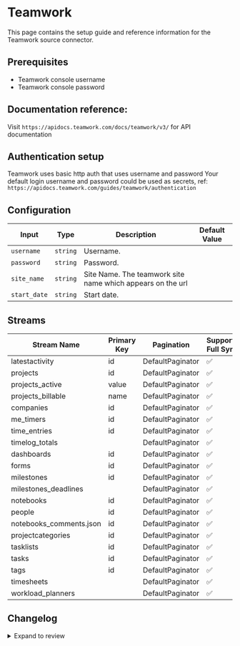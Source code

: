 # Teamwork

This page contains the setup guide and reference information for the Teamwork source connector.

## Prerequisites

- Teamwork console username
- Teamwork console password

## Documentation reference:
Visit `https://apidocs.teamwork.com/docs/teamwork/v3/` for API documentation

## Authentication setup

Teamwork uses basic http auth that uses username and password
Your default login username and password could be used as secrets, ref: `https://apidocs.teamwork.com/guides/teamwork/authentication`


## Configuration

| Input | Type | Description | Default Value |
|-------|------|-------------|---------------|
| `username` | `string` | Username.  |  |
| `password` | `string` | Password.  |  |
| `site_name` | `string` | Site Name. The teamwork site name which appears on the url |  |
| `start_date` | `string` | Start date.  |  |

## Streams
| Stream Name | Primary Key | Pagination | Supports Full Sync | Supports Incremental |
|-------------|-------------|------------|---------------------|----------------------|
| latestactivity | id | DefaultPaginator | ✅ |  ✅  |
| projects | id | DefaultPaginator | ✅ |  ✅  |
| projects_active | value | DefaultPaginator | ✅ |  ❌  |
| projects_billable | name | DefaultPaginator | ✅ |  ❌  |
| companies | id | DefaultPaginator | ✅ |  ✅  |
| me_timers | id | DefaultPaginator | ✅ |  ✅  |
| time_entries | id | DefaultPaginator | ✅ |  ✅  |
| timelog_totals |  | DefaultPaginator | ✅ |  ❌  |
| dashboards | id | DefaultPaginator | ✅ |  ✅  |
| forms | id | DefaultPaginator | ✅ |  ✅  |
| milestones | id | DefaultPaginator | ✅ |  ✅  |
| milestones_deadlines |  | DefaultPaginator | ✅ |  ❌  |
| notebooks | id | DefaultPaginator | ✅ |  ✅  |
| people | id | DefaultPaginator | ✅ |  ❌  |
| notebooks_comments.json | id | DefaultPaginator | ✅ |  ✅  |
| projectcategories | id | DefaultPaginator | ✅ |  ❌  |
| tasklists | id | DefaultPaginator | ✅ |  ✅  |
| tasks | id | DefaultPaginator | ✅ |  ✅  |
| tags | id | DefaultPaginator | ✅ |  ❌  |
| timesheets |  | DefaultPaginator | ✅ |  ❌  |
| workload_planners |  | DefaultPaginator | ✅ |  ❌  |

## Changelog

<details>
  <summary>Expand to review</summary>

| Version | Date | Pull Request | Subject |
| ------------------ | ------------ | --- | ---------------- |
| 0.0.36 | 2025-10-14 | [67899](https://github.com/airbytehq/airbyte/pull/67899) | Update dependencies |
| 0.0.35 | 2025-10-07 | [67465](https://github.com/airbytehq/airbyte/pull/67465) | Update dependencies |
| 0.0.34 | 2025-09-30 | [66888](https://github.com/airbytehq/airbyte/pull/66888) | Update dependencies |
| 0.0.33 | 2025-09-23 | [66365](https://github.com/airbytehq/airbyte/pull/66365) | Update dependencies |
| 0.0.32 | 2025-09-09 | [65726](https://github.com/airbytehq/airbyte/pull/65726) | Update dependencies |
| 0.0.31 | 2025-08-24 | [65026](https://github.com/airbytehq/airbyte/pull/65026) | Update dependencies |
| 0.0.30 | 2025-08-02 | [64462](https://github.com/airbytehq/airbyte/pull/64462) | Update dependencies |
| 0.0.29 | 2025-07-26 | [63984](https://github.com/airbytehq/airbyte/pull/63984) | Update dependencies |
| 0.0.28 | 2025-07-19 | [63645](https://github.com/airbytehq/airbyte/pull/63645) | Update dependencies |
| 0.0.27 | 2025-07-05 | [61454](https://github.com/airbytehq/airbyte/pull/61454) | Update dependencies |
| 0.0.26 | 2025-05-24 | [60482](https://github.com/airbytehq/airbyte/pull/60482) | Update dependencies |
| 0.0.25 | 2025-05-10 | [60198](https://github.com/airbytehq/airbyte/pull/60198) | Update dependencies |
| 0.0.24 | 2025-05-04 | [59599](https://github.com/airbytehq/airbyte/pull/59599) | Update dependencies |
| 0.0.23 | 2025-04-27 | [58993](https://github.com/airbytehq/airbyte/pull/58993) | Update dependencies |
| 0.0.22 | 2025-04-19 | [58435](https://github.com/airbytehq/airbyte/pull/58435) | Update dependencies |
| 0.0.21 | 2025-04-12 | [57993](https://github.com/airbytehq/airbyte/pull/57993) | Update dependencies |
| 0.0.20 | 2025-04-05 | [57479](https://github.com/airbytehq/airbyte/pull/57479) | Update dependencies |
| 0.0.19 | 2025-03-29 | [56813](https://github.com/airbytehq/airbyte/pull/56813) | Update dependencies |
| 0.0.18 | 2025-03-22 | [56273](https://github.com/airbytehq/airbyte/pull/56273) | Update dependencies |
| 0.0.17 | 2025-03-08 | [55615](https://github.com/airbytehq/airbyte/pull/55615) | Update dependencies |
| 0.0.16 | 2025-03-01 | [55131](https://github.com/airbytehq/airbyte/pull/55131) | Update dependencies |
| 0.0.15 | 2025-02-22 | [54533](https://github.com/airbytehq/airbyte/pull/54533) | Update dependencies |
| 0.0.14 | 2025-02-15 | [54105](https://github.com/airbytehq/airbyte/pull/54105) | Update dependencies |
| 0.0.13 | 2025-02-08 | [53521](https://github.com/airbytehq/airbyte/pull/53521) | Update dependencies |
| 0.0.12 | 2025-02-01 | [53106](https://github.com/airbytehq/airbyte/pull/53106) | Update dependencies |
| 0.0.11 | 2025-01-25 | [52382](https://github.com/airbytehq/airbyte/pull/52382) | Update dependencies |
| 0.0.10 | 2025-01-18 | [51988](https://github.com/airbytehq/airbyte/pull/51988) | Update dependencies |
| 0.0.9 | 2025-01-11 | [51399](https://github.com/airbytehq/airbyte/pull/51399) | Update dependencies |
| 0.0.8 | 2024-12-28 | [50758](https://github.com/airbytehq/airbyte/pull/50758) | Update dependencies |
| 0.0.7 | 2024-12-21 | [50362](https://github.com/airbytehq/airbyte/pull/50362) | Update dependencies |
| 0.0.6 | 2024-12-14 | [49757](https://github.com/airbytehq/airbyte/pull/49757) | Update dependencies |
| 0.0.5 | 2024-12-12 | [49429](https://github.com/airbytehq/airbyte/pull/49429) | Update dependencies |
| 0.0.4 | 2024-12-11 | [49119](https://github.com/airbytehq/airbyte/pull/49119) | Starting with this version, the Docker image is now rootless. Please note that this and future versions will not be compatible with Airbyte versions earlier than 0.64 |
| 0.0.3 | 2024-11-04 | [48149](https://github.com/airbytehq/airbyte/pull/48149) | Update dependencies |
| 0.0.2 | 2024-10-28 | [47552](https://github.com/airbytehq/airbyte/pull/47552) | Update dependencies |
| 0.0.1 | 2024-09-05 | [45155](https://github.com/airbytehq/airbyte/pull/45155) | Initial release by [@btkcodedev](https://github.com/btkcodedev) via Connector Builder |

</details>
